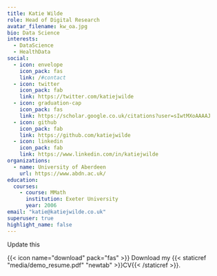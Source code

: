 ```yaml
---
title: Katie Wilde
role: Head of Digital Research
avatar_filename: kw_oa.jpg
bio: Data Science
interests:
  - DataScience
  - HealthData
social:
  - icon: envelope
    icon_pack: fas
    link: /#contact
  - icon: twitter
    icon_pack: fab
    link: https://twitter.com/katiejwilde
  - icon: graduation-cap
    icon_pack: fas
    link: https://scholar.google.co.uk/citations?user=sIwtMXoAAAAJ
  - icon: github
    icon_pack: fab
    link: https://github.com/katiejwilde
  - icon: linkedin
    icon_pack: fab
    link: https://www.linkedin.com/in/katiejwilde
organizations:
  - name: University of Aberdeen
    url: https://www.abdn.ac.uk/
education:
  courses:
    - course: MMath
      institution: Exeter University
      year: 2006
email: "katie@katiejwilde.co.uk"
superuser: true
highlight_name: false
---
```

Update this

{{< icon name="download" pack="fas" >}} Download my {{< staticref "media/demo_resume.pdf" "newtab" >}}CV{{< /staticref >}}.
